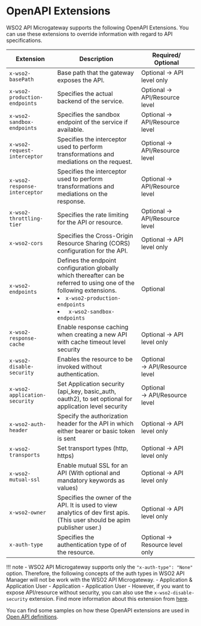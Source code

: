 # OpenAPI Extensions

WSO2 API Microgateway supports the following OpenAPI Extensions. You can use these extensions to override information with regard to API specifications.


| Extension                         | Description                                                                                                            | Required/ Optional             |
|-----------------------------------|------------------------------------------------------------------------------------------------------------------------|--------------------------------|
| `x-wso2-basePath`                 | Base path that the gateway exposes the API.                                                                            | Optional → API level only      |
| `x-wso2-production-endpoints`     | Specifies the actual backend of the service.                                                                           | Optional → API/Resource level  |
| `x-wso2-sandbox-endpoints`        | Specifies the sandbox endpoint of the service if available.                                                            | Optional → API/Resource level  |
| `x-wso2-request-interceptor`      | Specifies the interceptor used to perform transformations and mediations on the request.                               | Optional → API/Resource level  |
| `x-wso2-response-interceptor`     | Specifies the interceptor used to perform transformations and mediations on the response.                              | Optional → API/Resource level  |
| `x-wso2-throttling-tier`          | Specifies the rate limiting for the API or resource.                                                                   | Optional → API/Resource level  |
| `x-wso2-cors`                     | Specifies the Cross-Origin Resource Sharing (CORS) configuration for the API.                                          | Optional → API level only      |
| `x-wso2-endpoints `               | Defines the endpoint configuration globally which thereafter can be referred to using one of the following extensions. <li>`x-wso2-production-endpoints`</li> <li>` x-wso2-sandbox-endpoints`</li> | Optional |
| `x-wso2-response-cache`           | Enable response caching when creating a new API with cache timeout level security                                      | Optional → API level only  |
| `x-wso2-disable-security`         | Enables the resource to be invoked without authentication.                                                             | Optional → API/Resource level  |
| `x-wso2-application-security`     | Set Application security (api\_key, basic\_auth, oauth2), to set optional for application level security               | Optional → API/Resource level  |
| `x-wso2-auth-header`              | Specify the authorization header for the API in which either bearer or basic token is sent                             | Optional → API level only  |
| `x-wso2-transports`               | Set transport types (http, https)                                                                                      | Optional → API level only      |
| `x-wso2-mutual-ssl`               | Enable mutual SSL for an API (With optional and mandatory keywords as values)                                          | Optional → API level only      |
| `x-wso2-owner`                    | Specifies the owner of the API. It is used to view analytics of dev first apis. (This user should be apim publisher user.)     | Optional → API level only      |
| `x-auth-type`                     | Specifies the authentication type of of the resource.                                                                  | Optional → Resource level only     |

!!! note 
    -   WSO2 API Microgateway supports only  the `"x-auth-type": "None"` option. Therefore, the following concepts of the auth types in WSO2 API Manager will not be work with the WSO2 API Microgateway.
        -   Application & Application User
        -   Application
        -   Application User
    -   However, if you want to expose API/resource without security, you can also use the `x-wso2-disable-security` extension. Find more information about this extension from [here](https://mg.docs.wso2.com/en/latest/how-tos/security/api-authentication/disabling-security/#disabling-security).

You can find some samples on how these OpenAPI extensions are used in [Open API definitions](https://github.com/wso2/product-microgateway/blob/master/samples/).

